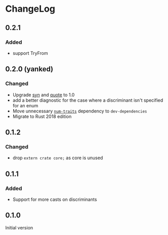 # ChangeLog

## 0.2.1
### Added
- support TryFrom

## 0.2.0 (yanked)
### Changed
- Upgrade [syn](https://crates.io/crates/syn) and [quote](https://crates.io/crates/quote) to 1.0
- add a better diagnostic for the case where a discriminant isn't specified for
	an enum
- Move unnecessary [`num-traits`](https://crates.io/crates/num-traits) dependency to `dev-dependencies`
- Migrate to Rust 2018 edition

## 0.1.2

### Changed

- drop `extern crate core;` as core is unused

## 0.1.1

### Added

- Support for more casts on discriminants

## 0.1.0

Initial version
